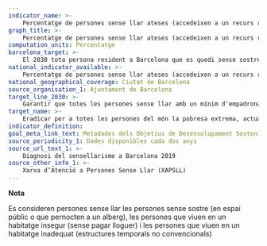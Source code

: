```yaml
---
indicator_name: >-
    Percentatge de persones sense llar ateses (accedeixen a un recurs residencial públic, temporal o amb recolzament sostingut)
graph_title: >-
    Percentatge de persones sense llar ateses (accedeixen a un recurs residencial públic, temporal o amb recolzament sostingut)
computation_units: Percentatge
barcelona_target: >-
    El 2030 tota persona resident a Barcelona que es quedi sense sostre tindrà un llit on dormir i un plat a taula, i el nombre de persones sense llar es reduirà fortament
national_indicator_available: >-
    Percentatge de persones sense llar ateses (accedeixen a un recurs residencial públic, temporal o amb recolzament sostingut)
national_geographical_coverage: Ciutat de Barcelona
source_organisation_1: Ajuntament de Barcelona
target_line_2030: >-
    Garantir que totes les persones sense llar amb un mínim d'empadronament a la ciutat siguin ateses per la Xarxa d’Atenció a Persones Sense Llar (XAPSLL)
target_name: >-
    Eradicar per a totes les persones del món la pobresa extrema, actualment mesurada per un ingrés per persona inferior a 1,25 $ EUA al dia.
indicator_definition:
goal_meta_link_text: Metadades dels Objetius de Desenvolupament Sostenible de les Nacions Unides (pdf 894kB)
source_periodicity_1: Dades disponibles cada dos anys
source_url_text_1: >-
    Diagnosi del sensellarisme a Barcelona 2019  
source_other_info_1: >-
    Xarxa d’Atenció a Persones Sense Llar (XAPSLL)
---
```

**Nota**

Es consideren persones sense llar les persones sense sostre (en espai públic o que pernocten a un alberg), les persones que viuen en un habitatge insegur (sense pagar lloguer) i les persones que viuen en un habitatge inadequat (estructures temporals no convencionals)
